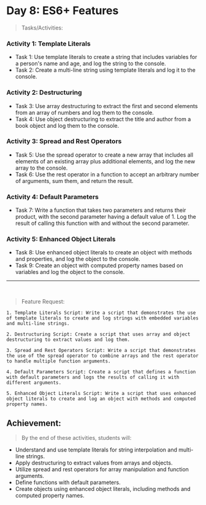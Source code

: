 # Day 8: ES6+ Features

> Tasks/Activities:

### Activity 1: Template Literals
* Task 1: Use template literals to create a string that includes variables for a person's name and age, and log the string to the console.
* Task 2: Create a multi-line string using template literals and log it to the console.

### Activity 2: Destructuring
* Task 3: Use array destructuring to extract the first and second elements from an array of numbers and log them to the console.
* Task 4: Use object destructuring to extract the title and author from a book object and log them to the console.

### Activity 3: Spread and Rest Operators
* Task 5: Use the spread operator to create a new array that includes all elements of an existing array plus additional elements, and log
the new array to the console.
* Task 6: Use the rest operator in a function to accept an arbitrary number of arguments, sum them, and return the result.

### Activity 4: Default Parameters
* Task 7: Write a function that takes two parameters and returns their product, with the second parameter having a default value of 1.
Log the result of calling this function with and without the second parameter.

### Activity 5: Enhanced Object Literals
* Task 8: Use enhanced object literals to create an object with methods and properties, and log the object to the console.
* Task 9: Create an object with computed property names based on variables and log the object to the console.

--- 
<br>

> Feature Request:

    1. Template Literals Script: Write a script that demonstrates the use of template literals to create and log strings with embedded variables and multi-line strings.

    2. Destructuring Script: Create a script that uses array and object destructuring to extract values and log them.

    3. Spread and Rest Operators Script: Write a script that demonstrates the use of the spread operator to combine arrays and the rest operator to handle multiple function arguments.

    4. Default Parameters Script: Create a script that defines a function with default parameters and logs the results of calling it with different arguments.

    5. Enhanced Object Literals Script: Write a script that uses enhanced object literals to create and log an object with methods and computed property names.

## Achievement:

> By the end of these activities, students will:

* Understand and use template literals for string interpolation and multi-line strings.
* Apply destructuring to extract values from arrays and objects.
* Utilize spread and rest operators for array manipulation and function arguments.
* Define functions with default parameters.
* Create objects using enhanced object literals, including methods and computed property names.